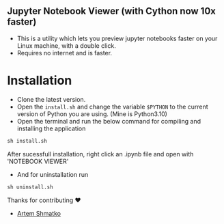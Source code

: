 ## Jupyter Notebook Viewer (with Cython now 10x faster)
* This is a utility which lets you preview jupyter notebooks faster on your Linux machine, with a double click.
* Requires no internet and is faster.


# Installation
* Clone the latest version.
* Open the `install.sh` and change the variable `$PYTHON` to the current version of Python you are using. (Mine is Python3.10)
* Open the terminal and run the below command for compiling and installing the application
 ```markdown
 sh install.sh
 ``` 
 After sucessfull installation, right click an .ipynb file and open with 'NOTEBOOK VIEWER'
 
* And for uninstallation run 
 ```markdown
 sh uninstall.sh
 ```
 Thanks for contributing ❤️
 * [Artem Shmatko](https://github.com/yozhikoff)
